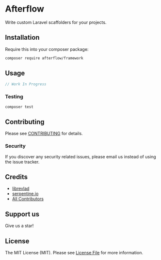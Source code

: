 # Afterflow

Write custom Laravel scaffolders for your projects.

## Installation

Require this into your composer package:

```bash
composer require afterflow/framework
```

## Usage

``` php
// Work In Progress
```

### Testing

``` bash
composer test
```

## Contributing

Please see [CONTRIBUTING](CONTRIBUTING.md) for details.

### Security

If you discover any security related issues, please email us instead of using the issue tracker.

## Credits

- [librevlad](https://github.com/librevlad)
- [serpentine.io](https://serpentine.io)
- [All Contributors](../../contributors)

## Support us

Give us a star!

## License

The MIT License (MIT). Please see [License File](LICENSE.md) for more information.